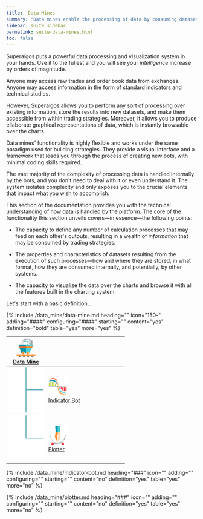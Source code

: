 ```yaml
---
title:  Data Mines
summary: "Data mines enable the processing of data by consuming datasets others have produced, performing calculations, and outputting a new value-added data product that others may consume."
sidebar: suite_sidebar
permalink: suite-data-mines.html
toc: false
---
```


Superalgos puts a powerful data processing and visualization system in your hands. Use it to the fullest and you will see your *intelligence* increase by orders of magnitude.

Anyone may access raw trades and order book data from exchanges. Anyone may access information in the form of standard indicators and technical studies. 

However, Superalgos allows you to perform any sort of processing over existing information, store the results into new datasets, and make them accessible from within trading strategies. Moreover, it allows you to produce ellaborate graphical representations of data, which is instantly browsable over the charts.

Data mines' functionality is highly flexible and works under the same paradigm used for building strategies. They provide a visual interface and a framework that leads you through the process of creating new bots, with minimal coding skills required.

The vast majority of the complexity of processing data is handled internally by the bots, and you don't need to deal with it or even understand it. The system isolates complexity and only exposes you to the crucial elements that impact what you wish to accomplish.

This section of the documentation provides you with the technical understanding of how data is handled by the platform. The core of the functionality this section unveils covers—in essence—the following points:

* The capacity to define any number of calculation processes that may feed on each other's outputs, resulting in a wealth of *information* that may be consumed by trading strategies.

* The properties and characteristics of datasets resulting from the execution of such processes&mdash;how and where they are stored, in what format, how they are consumed internally, and potentially, by other systems.

* The capacity to visualize the data over the charts and browse it with all the features built in the charting system.

Let's start with a basic definition...

{% include /data_mine/data-mine.md heading="" icon="150-" adding="####" configuring="####" starting="" content="yes" definition="bold" table="yes" more="yes" %}

<table class='hierarchyTable'><thead><tr><th><a href='#data-mine' data-toggle='tooltip' data-original-title='{{site.data.data_mine.data_mine}}'><img src='images/icons/data-mine.png' /><br />Data Mine</a></th><th></th><th></th><th></th><th></th><th></th><th></th><th></th><th></th><th></th></tr></thead><tbody>
<tr><td><img src='images/icons/tree-connector-fork.png' /></td><td><a href='#indicator-bot' data-toggle='tooltip' data-original-title='{{site.data.data_mine.indicator_bot}}'><img src='images/icons/indicator-bot.png' /><br />Indicator Bot</a></td><td></td><td></td><td></td><td></td><td></td><td></td><td></td><td></td></tr>
<tr><td><img src='images/icons/tree-connector-elbow.png' /></td><td><a href='#plotter' data-toggle='tooltip' data-original-title='{{site.data.data_mine.plotter}}'><img src='images/icons/plotter.png' /><br />Plotter</a></td><td></td><td></td><td></td><td></td><td></td><td></td><td></td><td></td></tr></tbody></table>

{% include /data_mine/indicator-bot.md heading="###" icon="" adding="" configuring="" starting="" content="no" definition="yes" table="yes" more="no" %}

{% include /data_mine/plotter.md heading="###" icon="" adding="" configuring="" starting="" content="no" definition="yes" table="yes" more="no" %}